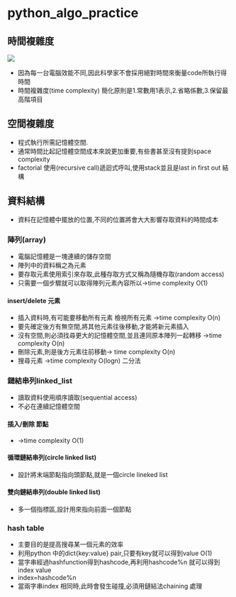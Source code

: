# python_algo_practice
## 時間複雜度
![](https://i.ytimg.com/vi/47GRtdHOKMg/maxresdefault.jpg)  
+ 因為每一台電腦效能不同,因此科學家不會採用絕對時間來衡量code所執行得時間
+ 時間複雜度(time complexity) 簡化原則是1.常數用1表示,2.省略係數,3.保留最高階項目  
## 空間複雜度  
+ 程式執行所需記憶體空間. 
+ 通常時間比起記憶體空間成本來說更加重要,有些書甚至沒有提到space complexity  
+ factorial 使用(recursive call)遞迴式呼叫,使用stack並且是last in first out 結構  
## 資料結構  
+ 資料在記憶體中擺放的位置,不同的位置將會大大影響存取資料的時間成本  
### 陣列(array)  
+ 電腦記憶體是一塊連續的儲存空間  
+ 陣列中的資料稱之為元素  
+ 要存取元素使用索引來存取,此種存取方式又稱為隨機存取(random access)  
+ 只需要一個步驟就可以取得陣列元素內容所以->time complexity O(1)  
#### insert/delete 元素    
+ 插入資料時,有可能要移動所有元素 檢視所有元素 ->time complexity O(n)  
+ 要先確定後方有無空間,將其他元素往後移動,才能將新元素插入  
+ 沒有空間,則必須找尋更大的記憶體空間,並且連同原本陣列一起轉移 ->time complexity O(n)  
+ 刪除元素,則是後方元素往前移動-> time complexity O(n)  
+ 搜尋元素 ->time complexity O(logn) 二分法  
### 鏈結串列linked_list  
+ 讀取資料使用順序讀取(sequential access)  
+ 不必在連續記憶體空間  
#### 插入/刪除 節點  
+ ->time complexity O(1)  
#### 循環鏈結串列(circle linked list)  
+ 設計將末端節點指向頭節點,就是一個circle lineked list  
#### 雙向鏈結串列(double linked list)   
+ 多一個指標區,設計用來指向前面一個節點

### hash table  
+ 主要目的是提高搜尋某一個元素的效率  
+ 利用python 中的dict{key:value} pair,只要有key就可以得到value O(1)  
+ 當字串經過hashfunction得到hashcode,再利用hashcode%n 就可以得到index value  
+ index=hashcode%n  
+ 當兩字串index 相同時,此時會發生碰撞,必須用鏈結法chaining 處理  
